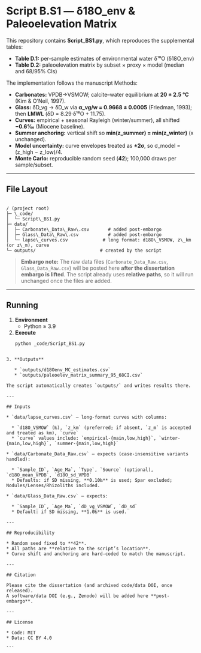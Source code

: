# Script B.S1 — δ18O_env & Paleoelevation Matrix

This repository contains **Script_BS1.py**, which reproduces the supplemental tables:
- **Table D.1:** per-sample estimates of environmental water δ¹⁸O (δ18O_env)
- **Table D.2:** paleoelevation matrix by subset × proxy × model (median and 68/95% CIs)

The implementation follows the manuscript Methods:
- **Carbonates:** VPDB→VSMOW; calcite–water equilibrium at **20 ± 2.5 °C** (Kim & O’Neil, 1997).
- **Glass:** δD_vg → δD_w via **α_vg/w = 0.9668 ± 0.0005** (Friedman, 1993); then **LMWL** (δD = 8.29·δ¹⁸O + 11.75).
- **Curves:** empirical + seasonal Rayleigh (winter/summer), all shifted **−0.6‰** (Miocene baseline).
- **Summer anchoring:** vertical shift so **min(z\_summer) = min(z\_winter)** (x unchanged).
- **Model uncertainty:** curve envelopes treated as **±2σ**, so σ\_model = (z\_high − z\_low)/4.
- **Monte Carlo:** reproducible random seed (**42**); 100,000 draws per sample/subset.

---

## File Layout

```

/ (project root)
├─ \_code/
│  └─ Script\_BS1.py
├─ data/
│  ├─ Carbonate\_Data\_Raw\.csv       # added post-embargo
│  ├─ Glass\_Data\_Raw\.csv           # added post-embargo
│  └─ lapse\_curves.csv             # long format: d18O\_VSMOW, z\_km (or z\_m), curve
└─ outputs/                        # created by the script

````

> **Embargo note:** The raw data files (`Carbonate_Data_Raw.csv`, `Glass_Data_Raw.csv`) will be posted here **after the dissertation embargo is lifted**. The script already uses **relative paths**, so it will run unchanged once the files are added.

---

## Running

1. **Environment**
   - Python ≥ 3.9  
2. **Execute**
   ```bash
   python _code/Script_BS1.py
````

3. **Outputs**

   * `outputs/d18Oenv_MC_estimates.csv`
   * `outputs/paleoelev_matrix_summary_95_68CI.csv`

The script automatically creates `outputs/` and writes results there.

---

## Inputs

* `data/lapse_curves.csv` — long-format curves with columns:

  * `d18O_VSMOW` (‰), `z_km` (preferred; if absent, `z_m` is accepted and treated as km), `curve`
  * `curve` values include: `empirical-{main,low,high}`, `winter-{main,low,high}`, `summer-{main,low,high}`

* `data/Carbonate_Data_Raw.csv` — expects (case-insensitive variants handled):

  * `Sample_ID`, `Age_Ma`, `Type`, `Source` (optional), `d18O_mean_VPDB`, `d18O_sd_VPDB`
  * Defaults: if SD missing, **0.10‰** is used; Spar excluded; Nodules/Lenses/Rhizoliths included.

* `data/Glass_Data_Raw.csv` — expects:

  * `Sample_ID`, `Age_Ma`, `dD_vg_VSMOW`, `dD_sd`
  * Default: if SD missing, **1.0‰** is used.

---

## Reproducibility

* Random seed fixed to **42**.
* All paths are **relative to the script’s location**.
* Curve shift and anchoring are hard-coded to match the manuscript.

---

## Citation

Please cite the dissertation (and archived code/data DOI, once released).
A software/data DOI (e.g., Zenodo) will be added here **post-embargo**.

---

## License

* Code: MIT
* Data: CC BY 4.0

```
